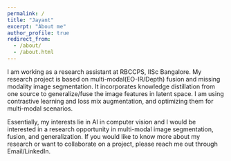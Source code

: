 ```yaml
---
permalink: /
title: "Jayant"
excerpt: "About me"
author_profile: true
redirect_from: 
  - /about/
  - /about.html
---
```


I am working as a research assistant at RBCCPS, IISc Bangalore. My research project is based on multi-modal(EO-IR/Depth) fusion and missing modality image segmentation. It incorporates knowledge distillation from one source to generalize/fuse the image features in latent space. I am using contrastive learning and loss mix augmentation, and optimizing them for multi-modal scenarios.

Essentially, my interests lie in AI in computer vision and I would be interested in a research opportunity in multi-modal image segmentation, fusion, and generalization. If you would like to know more about my research or want to collaborate on a project, please reach me out through Email/LinkedIn.


